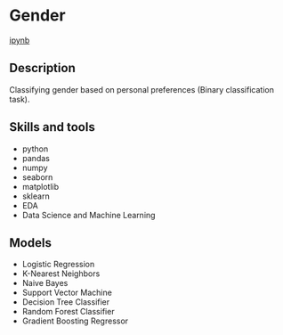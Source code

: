 # Gender 
[ipynb](https://github.com/Neiss27/Pet-project-public/blob/main/data-science/Binary%20Classification%20-%20Gender/Gender%20-%20Classification.ipynb "ipynb") 

## Description	
Classifying gender based on personal preferences (Binary classification task).
## Skills and tools
- python 
- pandas 
- numpy
- seaborn
- matplotlib
- sklearn
- EDA
- Data Science and Machine Learning
## Models
- Logistic Regression
- K-Nearest Neighbors
- Naive Bayes
- Support Vector Machine
- Decision Tree Classifier
- Random Forest Classifier
- Gradient Boosting Regressor